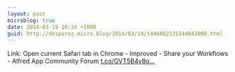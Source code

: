 ```yaml
---
layout: post
microblog: true
date: 2014-03-19 10:34 +1000
guid: http://desparoz.micro.blog/2014/03/19/t446082125344043008.html
---
```

Link: Open current Safari tab in Chrome - Improved - Share your Workflows - Alfred App Community Forum [t.co/GVT5B4v8o...](http://t.co/GVT5B4v8og)
